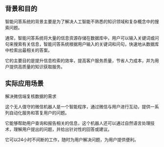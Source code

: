 ## 背景和目的

智能问答系统的背景主要是为了解决人工智能不熟悉的知识领域和复杂概念中的搜索问题。

通常，智能问答系统将大量的信息资源存储在数据库中，用户可以输入关键词或问句来搜索有关信息，智能问答系统根据用户输入的关键词和问句，快速地从数据库中检索出最相关的答案。

它的主要目的是提升信息检索的效率，提高客户服务质量，节省人力成本，并为用户提供高质量的知识获取服务。

## 实际应用场景

解决微信端复核数据的需求

这个无人值守的微信机器人是一个智能程序，通过微信与用户进行互动，提供一系列自动化服务和答复用户的问题。

它能够帮助用户查询和报告相关的信息，这个机器人还可以通过自然语言处理技术，理解用户提出的问题，并给出针对性的回答或建议。

它可以24小时不间断的工作，随时为用户解决问题，为用户提供便利。